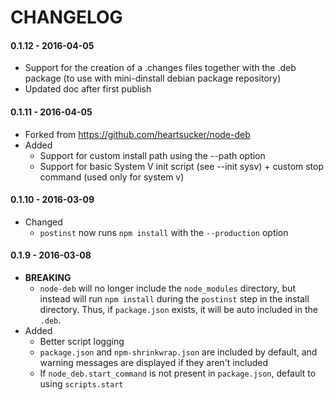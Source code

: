 # CHANGELOG

#### 0.1.12 - 2016-04-05
  - Support for the creation of a .changes files together with the .deb package (to use with mini-dinstall debian package repository)
  - Updated doc after first publish

#### 0.1.11 - 2016-04-05
- Forked from https://github.com/heartsucker/node-deb
- Added
  - Support for custom install path using the --path option
  - Support for basic System V init script (see --init sysv) + custom stop command (used only for system v)

#### 0.1.10 - 2016-03-09
- Changed
  - `postinst` now runs `npm install` with the `--production` option

#### 0.1.9 - 2016-03-08
- **BREAKING**
  - `node-deb` will no longer include the `node_modules` directory, but instead will run `npm install` during the
  `postinst` step in the install directory. Thus, if `package.json` exists, it will be auto included in the `.deb`.
- Added
  - Better script logging
  - `package.json` and `npm-shrinkwrap.json` are included by default, and warning messages are displayed if they aren't
  included
  - If `node_deb.start_command` is not present in `package.json`, default to using `scripts.start`
